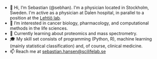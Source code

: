 - 👋 Hi, I’m Sebastian (@sebhan). I'm a physician located in Stockholm, Sweden. I'm active as a physician at Dalen hospital, in parallel to a position at the [Lehtiö lab].
- 🔎 I’m interested in cancer biology, pharmacology, and computational methods in the life sciences.
- 🌱 Currently learning about proteomics and mass spectrometry.
- 🎓 My skill set consists of programming (Python, R), machine learning (mainly statistical classification) and, of course, clinical medicine.
- 📫 Reach me at sebastian.hansen@scilifelab.se

[Lehtiö lab]: https://ki.se/en/onkpat/janne-lehtios-group

<!---
sebhan/sebhan is a ✨ special ✨ repository because its `README.md` (this file) appears on your GitHub profile.
You can click the Preview link to take a look at your changes.
--->
